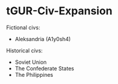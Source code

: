 # tGUR-Civ-Expansion
Fictional civs:
- Aleksandria (A1y0sh4)

Historical civs:
- Soviet Union
- The Confederate States
- The Philippines
